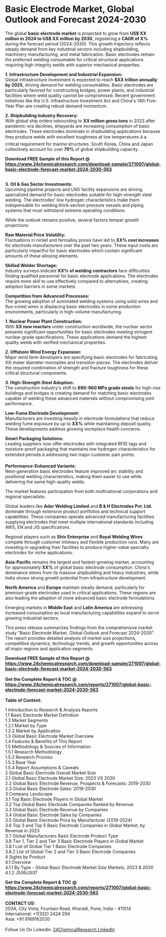 <h1>Basic Electrode Market, Global Outlook and Forecast 2024-2030</h1><p>The global <strong>basic electrode market</strong> is projected to grow from <strong>US$ XX million in 2024 to US$ XX million by 2030</strong>, registering a <strong>CAGR of X%</strong> during the forecast period (2024-2030). This growth trajectory reflects steady demand from key industrial sectors including shipbuilding, machinery manufacturing, and metal fabrication. Basic electrodes remain the preferred welding consumable for critical structural applications requiring high integrity welds with superior mechanical properties.</p><p><strong>1. Infrastructure Development and Industrial Expansion:</strong><br>
Global infrastructure investment is expected to reach <strong>$XX trillion annually by 2025</strong>, driving demand for welding consumables. Basic electrodes are particularly favored for constructing bridges, power plants, and industrial facilities where weld quality cannot be compromised. Recent government initiatives like the U.S. Infrastructure Investment Act and China's 14th Five-Year Plan are creating robust demand momentum.</p><p><strong>2. Shipbuilding Industry Recovery:</strong><br>
With global ship orders rebounding to <strong>XX million gross tons</strong> in 2023 after pandemic-era declines, shipyards are increasing consumption of basic electrodes. These electrodes dominate in shipbuilding applications because they produce welds with excellent toughness at low temperatures â a critical requirement for marine structures. South Korea, China and Japan collectively account for over <strong>70%</strong> of global shipbuilding capacity.</p><div><b>Download FREE Sample of this Report @ 
            <a href="https://www.24chemicalresearch.com/download-sample/271007/global-basic-electrode-forecast-market-2024-2030-563">
            https://www.24chemicalresearch.com/download-sample/271007/global-basic-electrode-forecast-market-2024-2030-563</a></b></div><br><p><strong>3. Oil &amp; Gas Sector Investments:</strong><br>
Upcoming pipeline projects and LNG facility expansions are driving specialized demand for basic electrodes suitable for high-strength steel welding. The electrodes' low hydrogen characteristics make them indispensable for welding thick-section pressure vessels and piping systems that must withstand extreme operating conditions.</p><p>While the outlook remains positive, several factors temper growth projections:</p><p><strong>Raw Material Price Volatility:</strong><br>
	Fluctuations in nickel and ferroalloy prices have led to <strong>XX% cost increases</strong> for electrode manufacturers over the past two years. These input costs are particularly impactful for basic electrodes which contain significant amounts of these alloying elements.</p><p><strong>Skilled Welder Shortage:</strong><br>
	Industry surveys indicate <strong>XX% of welding contractors</strong> face difficulties finding qualified personnel for basic electrode applications. The electrodes require more skill to use effectively compared to alternatives, creating adoption barriers in some markets.</p><p><strong>Competition from Advanced Processes:</strong><br>
	The growing adoption of automated welding systems using solid wires and flux-cored wires is displacing basic electrodes in some production environments, particularly in high-volume manufacturing.</p><p><strong>1. Nuclear Power Plant Construction:</strong><br>
With <strong>XX new reactors</strong> under construction worldwide, the nuclear sector presents significant opportunities for basic electrodes meeting stringent nuclear-grade specifications. These applications demand the highest quality welds with verified mechanical properties.</p><p><strong>2. Offshore Wind Energy Expansion:</strong><br>
Major wind farm developers are specifying basic electrodes for fabricating XX-meter diameter monopiles and transition pieces. The electrodes deliver the required combination of strength and fracture toughness for these critical structural components.</p><p><strong>3. High-Strength Steel Adoption:</strong><br>
The construction industry's shift to <strong>690-960 MPa grade steels</strong> for high-rise buildings and bridges is creating demand for matching basic electrodes capable of welding these advanced materials without compromising joint performance.</p><p><strong>Low-Fume Electrode Development:</strong><br>
	Manufacturers are investing heavily in electrode formulations that reduce welding fume exposure by up to <strong>XX%</strong> while maintaining deposit quality. These developments address growing workplace health concerns.</p><p><strong>Smart Packaging Solutions:</strong><br>
	Leading suppliers now offer electrodes with integrated RFID tags and moisture-proof packaging that maintains low hydrogen characteristics for extended periods â addressing two major customer pain points.</p><p><strong>Performance-Enhanced Variants:</strong><br>
	Next-generation basic electrodes feature improved arc stability and positional welding characteristics, making them easier to use while delivering the same high-quality welds.</p><p>The market features participation from both multinational corporations and regional specialists:</p><p>Global leaders like <strong>Ador Welding Limited</strong> and <strong>B &amp; H Electrodes Pvt. Ltd.</strong> dominate through extensive product portfolios and technical support capabilities. These companies operate advanced manufacturing facilities supplying electrodes that meet multiple international standards including AWS, EN and JIS specifications.</p><p>Regional players such as <strong>Shiv Enterprise</strong> and <strong>Royal Welding Wires</strong> compete through customer intimacy and flexible production runs. Many are investing in upgrading their facilities to produce higher-value specialty electrodes for niche applications.</p><p><strong>Asia-Pacific</strong> remains the largest and fastest-growing market, accounting for approximately <strong>XX%</strong> of global basic electrode consumption. China's dominance stems from its massive shipbuilding and heavy industries, while India shows strong growth potential from infrastructure development.</p><p><strong>North America</strong> and <strong>Europe</strong> maintain steady demand, particularly for premium-grade electrodes used in critical applications. These regions are also leading the adoption of more advanced basic electrode formulations.</p><p>Emerging markets in <strong>Middle East</strong> and <strong>Latin America</strong> are witnessing increased consumption as local manufacturing capabilities expand to serve growing industrial sectors.</p><p>This press release summarizes findings from the comprehensive market study "Basic Electrode Market, Global Outlook and Forecast 2024-2030". The report provides detailed analysis of market size projections, competitive dynamics, technology trends, and growth opportunities across all major regions and application segments.</p><div><b>Download FREE Sample of this Report @ 
            <a href="https://www.24chemicalresearch.com/download-sample/271007/global-basic-electrode-forecast-market-2024-2030-563">
            https://www.24chemicalresearch.com/download-sample/271007/global-basic-electrode-forecast-market-2024-2030-563</a></b></div><br><div><b>Get the Complete Report & TOC @ 
            <a href="https://www.24chemicalresearch.com/reports/271007/global-basic-electrode-forecast-market-2024-2030-563">
            https://www.24chemicalresearch.com/reports/271007/global-basic-electrode-forecast-market-2024-2030-563</a></b></div><br>
            <b>Table of Content:</b><p>1 Introduction to Research & Analysis Reports<br />
    1.1 Basic Electrode Market Definition<br />
    1.2 Market Segments<br />
        1.2.1 Market by Type<br />
        1.2.2 Market by Application<br />
    1.3 Global Basic Electrode Market Overview<br />
    1.4 Features & Benefits of This Report<br />
    1.5 Methodology & Sources of Information<br />
        1.5.1 Research Methodology<br />
        1.5.2 Research Process<br />
        1.5.3 Base Year<br />
        1.5.4 Report Assumptions & Caveats<br />
2 Global Basic Electrode Overall Market Size<br />
    2.1 Global Basic Electrode Market Size: 2023 VS 2030<br />
    2.2 Global Basic Electrode Revenue, Prospects & Forecasts: 2019-2030<br />
    2.3 Global Basic Electrode Sales: 2019-2030<br />
3 Company Landscape<br />
    3.1 Top Basic Electrode Players in Global Market<br />
    3.2 Top Global Basic Electrode Companies Ranked by Revenue<br />
    3.3 Global Basic Electrode Revenue by Companies<br />
    3.4 Global Basic Electrode Sales by Companies<br />
    3.5 Global Basic Electrode Price by Manufacturer (2019-2024)<br />
    3.6 Top 3 and Top 5 Basic Electrode Companies in Global Market, by Revenue in 2023<br />
    3.7 Global Manufacturers Basic Electrode Product Type<br />
    3.8 Tier 1, Tier 2 and Tier 3 Basic Electrode Players in Global Market<br />
        3.8.1 List of Global Tier 1 Basic Electrode Companies<br />
        3.8.2 List of Global Tier 2 and Tier 3 Basic Electrode Companies<br />
4 Sights by Product<br />
    4.1 Overview<br />
        4.1.1 By Type - Global Basic Electrode Market Size Markets, 2023 & 2030<br />
        4.1.2 J506/J507<br />
  </p><div><b>Get the Complete Report & TOC @ 
            <a href="https://www.24chemicalresearch.com/reports/271007/global-basic-electrode-forecast-market-2024-2030-563">
            https://www.24chemicalresearch.com/reports/271007/global-basic-electrode-forecast-market-2024-2030-563</a></b></div><br><b>CONTACT US:</b><br>
            203A, City Vista, Fountain Road, Kharadi, Pune, India - 411014<br>
            International: +1(332) 2424 294<br>
            Asia: +91 9169162030 <br><br>
            Follow Us On LinkedIn: <a href="https://www.linkedin.com/company/24chemicalresearch/">24ChemicalResearch LinkedIn</a>